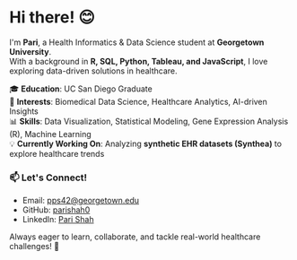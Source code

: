 # Hi there! 😊

I'm **Pari**, a Health Informatics & Data Science student at **Georgetown University**.  
With a background in **R, SQL, Python, Tableau, and JavaScript**, I love exploring data-driven solutions in healthcare.  

🎓 **Education**: UC San Diego Graduate  
🔬 **Interests**: Biomedical Data Science, Healthcare Analytics, AI-driven Insights  
📊 **Skills**: Data Visualization, Statistical Modeling, Gene Expression Analysis (R), Machine Learning  
💡 **Currently Working On**: Analyzing **synthetic EHR datasets (Synthea)** to explore healthcare trends  

### 📫 Let's Connect!
- Email: pps42@georgetown.edu  
- GitHub: [parishah0](https://github.com/parishah0)  
- LinkedIn: [Pari Shah](https://www.linkedin.com/in/pari-shah/)  

Always eager to learn, collaborate, and tackle real-world healthcare challenges! 🚀


<!---
parishah0/parishah0 is a ✨ special ✨ repository because its `README.md` (this file) appears on your GitHub profile.
You can click the Preview link to take a look at your changes.
--->
